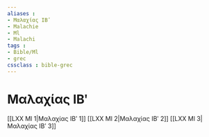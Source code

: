 ```yaml
---
aliases : 
- Μαλαχίας ΙΒʹ
- Malachie
- Ml
- Malachi
tags : 
- Bible/Ml
- grec
cssclass : bible-grec
---
```


# Μαλαχίας ΙΒʹ

[[LXX Ml 1|Μαλαχίας ΙΒʹ 1]]
[[LXX Ml 2|Μαλαχίας ΙΒʹ 2]]
[[LXX Ml 3|Μαλαχίας ΙΒʹ 3]]
